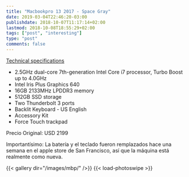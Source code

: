 ```yaml
---
title: "Macbookpro 13 2017 - Space Gray"
date: 2019-03-04T22:46:20-03:00
publishdate: 2018-10-07T11:17:14+02:00
lastmod: 2018-10-08T18:55:29+02:00
tags: ["post", "interesting"]
type: "post"
comments: false
---
```


[Technical specifications](https://support.apple.com/kb/SP754?locale=en_US)

* 2.5GHz dual-core 7th-generation Intel Core i7 processor, Turbo Boost up to 4.0GHz
* Intel Iris Plus Graphics 640
* 16GB 2133MHz LPDDR3 memory
* 512GB SSD storage
* Two Thunderbolt 3 ports
* Backlit Keyboard - US English
* Accessory Kit
* Force Touch trackpad

Precio Original: USD 2199

Importantísimo: La batería y el teclado fueron remplazados hace una semana en el apple store de San Francisco, así que la máquina está realmente como nueva. 

{{< gallery dir="/images/mbp/" />}} {{< load-photoswipe >}}
